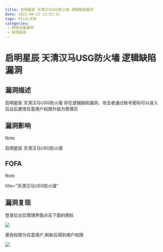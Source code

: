 ```yaml
---
title: 启明星辰 天清汉马USG防火墙 逻辑缺陷漏洞
date: 2021-09-23 23:55:51
tags: PeiQi文库
categories:
 - 网络设备漏洞
 - 启明星辰
---
```


# 启明星辰 天清汉马USG防火墙 逻辑缺陷漏洞

## 漏洞描述

启明星辰 天清汉⻢USG防⽕墙 存在逻辑缺陷漏洞，攻击者通过账号密码可以进入后台后更改任意用户权限升级为管理员

## 漏洞影响

> [!NOTE]
>
> 启明星辰 天清汉马USG防火墙

## FOFA

> [!NOTE]
>
> title="天清汉马USG防火墙"

## 漏洞复现

登录后台后管理界面点击下面的图标

![](/img/20210924015634333495.png)

更改权限为任意用户,刷新后得到用户权限

![](/img/20210924015634617827.png)